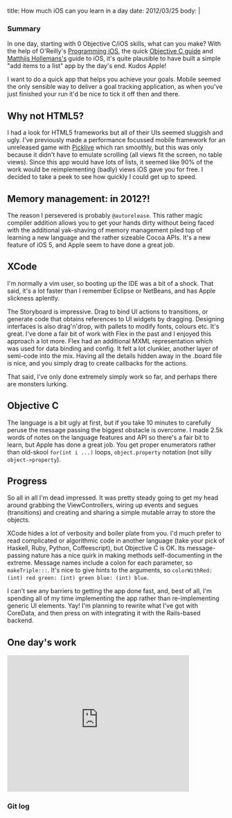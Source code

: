 title: How much iOS can you learn in a day
date: 2012/03/25
body: |
  
  <div class="summary">
    <h3>Summary</h3>
    <p>In one day, starting with 0 Objective C/iOS skills, what can you make? With the help of O'Reilly's <a href="http://my.safaribooksonline.com/9781449327088/" title="Programming iOS">Programming iOS</a>, the quick <a href="http://cocoadevcentral.com/d/learn_objectivec/">Objective C guide</a> and <a href="http://www.raywenderlich.com/5138/beginning-storyboards-in-ios-5-part-1">Matthijs Hollemans's</a> guide to iOS, it's quite plausible to have built a simple "add items to a list" app by the day's end. Kudos Apple!</p>
  </div>

  I want to do a quick app that helps you achieve your goals. Mobile seemed the only sensible way to deliver a goal tracking application, as when you've just finished your run it'd be nice to tick it off then and there.
  
  ## Why not HTML5?
  
  I had a look for HTML5 frameworks but all of their UIs seemed sluggish and ugly. I've previously made a performance focussed mobile framework for an unreleased game with [Picklive](http://picklive.com) which ran smoothly, but this was only because it didn't have to emulate scrolling (all views fit the screen, no table views). Since this app would have lots of lists, it seemed like 90% of the work would be reimplementing (badly) views iOS gave you for free. I decided to take a peek to see how quickly I could get up to speed.
  
  ## Memory management: in 2012?!
  
  The reason I persevered is probably `@autorelease`. This rather magic compiler addition allows you to get your hands dirty without being faced with the additional yak-shaving of memory management piled top of learning a new language and the rather sizeable Cocoa APIs. It's a new feature of iOS 5, and Apple seem to have done a great job.
  
  ## XCode
  
  I'm normally a vim user, so booting up the IDE was a bit of a shock. That said, it's a lot faster than I remember Eclipse or NetBeans, and has Apple slickness aplently.
  
  The Storyboard is impressive. Drag to bind UI actions to transitions, or generate code that obtains references to UI widgets by dragging. Designing interfaces is also drag'n'drop, with pallets to modify fonts, colours etc. It's great. I've done a fair bit of work with Flex in the past and I enjoyed this approach a lot more. Flex had an additional MXML representation which was used for data binding and config. It felt a lot clunkier, another layer of semi-code into the mix. Having all the details hidden away in the .board file is nice, and you simply drag to create callbacks for the actions. 
  
  That said, I've only done extremely simply work so far, and perhaps there are monsters lurking.
  
  ## Objective C
  
  The language is a bit ugly at first, but if you take 10 minutes to carefully peruse the message passing the biggest obstacle is overcome. I made 2.5k words of notes on the language features and API so there's a fair bit to learn, but Apple has done a great job. You get proper enumerators rather than old-skool `for(int i ...)` loops, `object.property` notation (not silly `object->property`).
  
  ## Progress
  
  So all in all I'm dead impressed. It was pretty steady going to get my head around grabbing the ViewControllers, wiring up events and segues (transitions) and creating and sharing a simple mutable array to store the objects.
  
  XCode  hides a lot of verbosity and boiler plate from you. I'd much prefer to read complicated or algorithmic code in another language (take your pick of Haskell, Ruby, Python, Coffeescript), but Objective C is OK. Its message-passing nature has a nice quirk in making methods self-documenting in the extreme. Message names include a colon for each parameter, so `makeTriple:::`. It's nice to give hints to the arguments, so `colorWithRed: (int) red green: (int) green blue: (int) blue`.
  
  I can't see any barriers to getting the app done fast, and, best of all, I'm spending all of my time implementing the app rather than re-implementing generic UI elements. Yay! I'm planning to rewrite what I've got with CoreData, and then press on with integrating it with the Rails-based backend.
  
  ## One day's work

  <iframe width="420" height="315" src="http://www.youtube.com/embed/W9CZ9CrtSBo" frameborder="0" allowfullscreen></iframe>
  
  ### Git log
  
  <script src="https://gist.github.com/2200613.js?file=ios%20day%20one.log"></script>